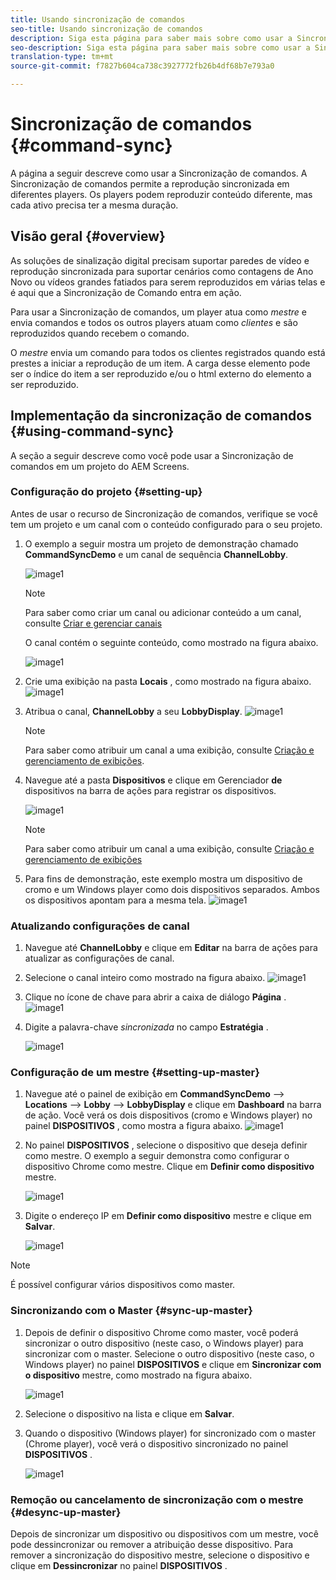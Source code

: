 ```yaml
---
title: Usando sincronização de comandos
seo-title: Usando sincronização de comandos
description: Siga esta página para saber mais sobre como usar a Sincronização de comandos.
seo-description: Siga esta página para saber mais sobre como usar a Sincronização de comandos.
translation-type: tm+mt
source-git-commit: f7827b604ca738c3927772fb26b4df68b7e793a0

---
```



# Sincronização de comandos {#command-sync}

A página a seguir descreve como usar a Sincronização de comandos. A Sincronização de comandos permite a reprodução sincronizada em diferentes players. Os players podem reproduzir conteúdo diferente, mas cada ativo precisa ter a mesma duração.

## Visão geral {#overview}

As soluções de sinalização digital precisam suportar paredes de vídeo e reprodução sincronizada para suportar cenários como contagens de Ano Novo ou vídeos grandes fatiados para serem reproduzidos em várias telas e é aqui que a Sincronização de Comando entra em ação.

Para usar a Sincronização de comandos, um player atua como *mestre* e envia comandos e todos os outros players atuam como *clientes* e são reproduzidos quando recebem o comando.

O *mestre* envia um comando para todos os clientes registrados quando está prestes a iniciar a reprodução de um item. A carga desse elemento pode ser o índice do item a ser reproduzido e/ou o html externo do elemento a ser reproduzido.

## Implementação da sincronização de comandos {#using-command-sync}

A seção a seguir descreve como você pode usar a Sincronização de comandos em um projeto do AEM Screens.

### Configuração do projeto {#setting-up}

Antes de usar o recurso de Sincronização de comandos, verifique se você tem um projeto e um canal com o conteúdo configurado para o seu projeto.

1. O exemplo a seguir mostra um projeto de demonstração chamado **CommandSyncDemo** e um canal de sequência **ChannelLobby**.

   ![image1](assets/command-sync/command-sync1.png)

   >[!NOTE]
   >
   >Para saber como criar um canal ou adicionar conteúdo a um canal, consulte [Criar e gerenciar canais](/help/user-guide/managing-channels.md)

   O canal contém o seguinte conteúdo, como mostrado na figura abaixo.

   ![image1](assets/command-sync/command-sync2.png)

1. Crie uma exibição na pasta **Locais** , como mostrado na figura abaixo.
   ![image1](assets/command-sync/command-sync3.png)

1. Atribua o canal, **ChannelLobby** a seu **LobbyDisplay**.
   ![image1](assets/command-sync/command-sync4.png)

   >[!NOTE]
   >
   >Para saber como atribuir um canal a uma exibição, consulte [Criação e gerenciamento de exibições](/help/user-guide/managing-displays.md).

1. Navegue até a pasta **Dispositivos** e clique em Gerenciador **de** dispositivos na barra de ações para registrar os dispositivos.

   ![image1](assets/command-sync5.png)

   >[!NOTE]
   >
   >Para saber como atribuir um canal a uma exibição, consulte [Criação e gerenciamento de exibições](/help/user-guide/managing-displays.md)

1. Para fins de demonstração, este exemplo mostra um dispositivo de cromo e um Windows player como dois dispositivos separados. Ambos os dispositivos apontam para a mesma tela.
   ![image1](assets/command-sync6.png)

### Atualizando configurações de canal

1. Navegue até **ChannelLobby** e clique em **Editar** na barra de ações para atualizar as configurações de canal.

1. Selecione o canal inteiro como mostrado na figura abaixo.
   ![image1](assets/command-sync/command-sync7.png)

1. Clique no ícone de chave para abrir a caixa de diálogo **Página** .
   ![image1](assets/command-sync/command-sync8.png)

1. Digite a palavra-chave *sincronizada* no campo **Estratégia** .

   ![image1](assets/command-sync/command-sync9.png)


### Configuração de um mestre {#setting-up-master}

1. Navegue até o painel de exibição em **CommandSyncDemo** —> **Locations** —> **Lobby** —> **LobbyDisplay** e clique em **Dashboard** na barra de ação.
Você verá os dois dispositivos (cromo e Windows player) no painel **DISPOSITIVOS** , como mostra a figura abaixo.
   ![image1](assets/command-sync/command-sync10.png)

1. No painel **DISPOSITIVOS** , selecione o dispositivo que deseja definir como mestre. O exemplo a seguir demonstra como configurar o dispositivo Chrome como mestre. Clique em **Definir como dispositivo** mestre.

   ![image1](assets/command-sync/command-sync11.png)

1. Digite o endereço IP em **Definir como dispositivo** mestre e clique em **Salvar**.

   ![image1](assets/command-sync/command-sync12.png)

>[!NOTE]
> É possível configurar vários dispositivos como master.

### Sincronizando com o Master {#sync-up-master}

1. Depois de definir o dispositivo Chrome como master, você poderá sincronizar o outro dispositivo (neste caso, o Windows player) para sincronizar com o master.
Selecione o outro dispositivo (neste caso, o Windows player) no painel **DISPOSITIVOS** e clique em **Sincronizar com o dispositivo** mestre, como mostrado na figura abaixo.

   ![image1](assets/command-sync/command-sync13.png)

1. Selecione o dispositivo na lista e clique em **Salvar**.

1. Quando o dispositivo (Windows player) for sincronizado com o master (Chrome player), você verá o dispositivo sincronizado no painel **DISPOSITIVOS** .

   ![image1](assets/command-sync/command-sync14.png)

### Remoção ou cancelamento de sincronização com o mestre {#desync-up-master}

Depois de sincronizar um dispositivo ou dispositivos com um mestre, você pode dessincronizar ou remover a atribuição desse dispositivo. Para remover a sincronização do dispositivo mestre, selecione o dispositivo e clique em **Dessincronizar** no painel **DISPOSITIVOS** .

